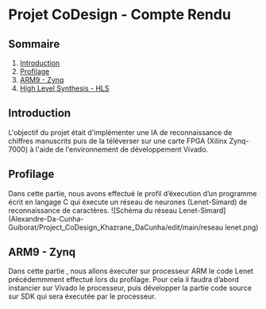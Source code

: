 # Projet CoDesign - Compte Rendu
## Sommaire
1. [Introduction](#introduction)
2. [Profilage](#profilage)
3. [ARM9 - Zynq](#arm9---Zynq)
4. [High Level Synthesis - HLS](#high-level-synthesis---hls)

## Introduction

L'objectif du projet était d'implémenter une IA de reconnaissance de chiffres manuscrits puis de la téléverser sur une carte FPGA (Xilinx Zynq-7000) à l'aide de l'environnement de développement Vivado.

## Profilage

Dans cette partie, nous avons effectué le profil d’éxecution d’un programme écrit en langage C qui éxecute un réseau de neurones (Lenet-Simard) de reconnaissance de caractères.
![Schéma du réseau Lenet-Simard](Alexandre-Da-Cunha-Guiborat/Project_CoDesign_Khazrane_DaCunha/edit/main/reseau lenet.png)

## ARM9 - Zynq

Dans cette partie , nous allons éxecuter sur processeur ARM le code Lenet précédemmment effectué lors du profilage. 
Pour cela il faudra d’abord instancier sur Vivado le processeur, puis développer la partie code source sur SDK qui sera éxecutée par le processeur.
